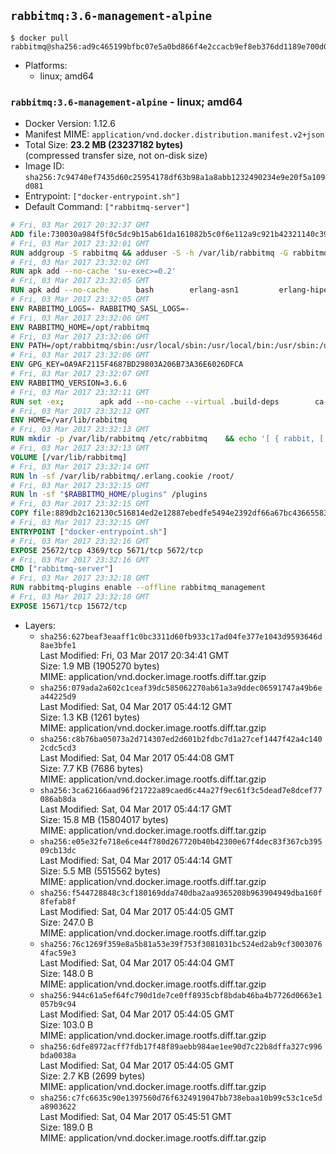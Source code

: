 ## `rabbitmq:3.6-management-alpine`

```console
$ docker pull rabbitmq@sha256:ad9c465199bfbc07e5a0bd866f4e2ccacb9ef8eb376dd1189e700d0a8f8e4ee0
```

-	Platforms:
	-	linux; amd64

### `rabbitmq:3.6-management-alpine` - linux; amd64

-	Docker Version: 1.12.6
-	Manifest MIME: `application/vnd.docker.distribution.manifest.v2+json`
-	Total Size: **23.2 MB (23237182 bytes)**  
	(compressed transfer size, not on-disk size)
-	Image ID: `sha256:7c94740ef7435d60c25954178df63b98a1a8abb1232490234e9e20f5a109d081`
-	Entrypoint: `["docker-entrypoint.sh"]`
-	Default Command: `["rabbitmq-server"]`

```dockerfile
# Fri, 03 Mar 2017 20:32:37 GMT
ADD file:730030a984f5f0c5dc9b15ab61da161082b5c0f6e112a9c921b42321140c3927 in / 
# Fri, 03 Mar 2017 23:32:01 GMT
RUN addgroup -S rabbitmq && adduser -S -h /var/lib/rabbitmq -G rabbitmq rabbitmq
# Fri, 03 Mar 2017 23:32:02 GMT
RUN apk add --no-cache 'su-exec>=0.2'
# Fri, 03 Mar 2017 23:32:05 GMT
RUN apk add --no-cache 		bash 		erlang-asn1 		erlang-hipe 		erlang-crypto 		erlang-eldap 		erlang-inets 		erlang-mnesia 		erlang 		erlang-os-mon 		erlang-public-key 		erlang-sasl 		erlang-ssl 		erlang-syntax-tools 		erlang-xmerl
# Fri, 03 Mar 2017 23:32:05 GMT
ENV RABBITMQ_LOGS=- RABBITMQ_SASL_LOGS=-
# Fri, 03 Mar 2017 23:32:06 GMT
ENV RABBITMQ_HOME=/opt/rabbitmq
# Fri, 03 Mar 2017 23:32:06 GMT
ENV PATH=/opt/rabbitmq/sbin:/usr/local/sbin:/usr/local/bin:/usr/sbin:/usr/bin:/sbin:/bin
# Fri, 03 Mar 2017 23:32:06 GMT
ENV GPG_KEY=0A9AF2115F4687BD29803A206B73A36E6026DFCA
# Fri, 03 Mar 2017 23:32:07 GMT
ENV RABBITMQ_VERSION=3.6.6
# Fri, 03 Mar 2017 23:32:11 GMT
RUN set -ex; 		apk add --no-cache --virtual .build-deps 		ca-certificates 		gnupg 		libressl 		tar 		xz 	; 		wget -O rabbitmq-server.tar.xz "https://www.rabbitmq.com/releases/rabbitmq-server/v${RABBITMQ_VERSION}/rabbitmq-server-generic-unix-${RABBITMQ_VERSION}.tar.xz"; 	wget -O rabbitmq-server.tar.xz.asc "https://www.rabbitmq.com/releases/rabbitmq-server/v${RABBITMQ_VERSION}/rabbitmq-server-generic-unix-${RABBITMQ_VERSION}.tar.xz.asc"; 		export GNUPGHOME="$(mktemp -d)"; 	gpg --keyserver ha.pool.sks-keyservers.net --recv-keys "$GPG_KEY"; 	gpg --batch --verify rabbitmq-server.tar.xz.asc rabbitmq-server.tar.xz; 	rm -r "$GNUPGHOME" rabbitmq-server.tar.xz.asc; 		mkdir -p "$RABBITMQ_HOME"; 	tar 		--extract 		--verbose 		--file rabbitmq-server.tar.xz 		--directory "$RABBITMQ_HOME" 		--strip-components 1 	; 	rm rabbitmq-server.tar.xz; 		grep -qE '^SYS_PREFIX=\$\{RABBITMQ_HOME\}$' "$RABBITMQ_HOME/sbin/rabbitmq-defaults"; 	sed -ri 's!^(SYS_PREFIX=).*$!\1!g' "$RABBITMQ_HOME/sbin/rabbitmq-defaults"; 	grep -qE '^SYS_PREFIX=$' "$RABBITMQ_HOME/sbin/rabbitmq-defaults"; 		apk del .build-deps
# Fri, 03 Mar 2017 23:32:12 GMT
ENV HOME=/var/lib/rabbitmq
# Fri, 03 Mar 2017 23:32:13 GMT
RUN mkdir -p /var/lib/rabbitmq /etc/rabbitmq 	&& echo '[ { rabbit, [ { loopback_users, [ ] } ] } ].' > /etc/rabbitmq/rabbitmq.config 	&& chown -R rabbitmq:rabbitmq /var/lib/rabbitmq /etc/rabbitmq 	&& chmod -R 777 /var/lib/rabbitmq /etc/rabbitmq
# Fri, 03 Mar 2017 23:32:13 GMT
VOLUME [/var/lib/rabbitmq]
# Fri, 03 Mar 2017 23:32:14 GMT
RUN ln -sf /var/lib/rabbitmq/.erlang.cookie /root/
# Fri, 03 Mar 2017 23:32:15 GMT
RUN ln -sf "$RABBITMQ_HOME/plugins" /plugins
# Fri, 03 Mar 2017 23:32:15 GMT
COPY file:889db2c162130c516814ed2e12887ebedfe5494e2392df66a67bc436655833fa in /usr/local/bin/ 
# Fri, 03 Mar 2017 23:32:15 GMT
ENTRYPOINT ["docker-entrypoint.sh"]
# Fri, 03 Mar 2017 23:32:16 GMT
EXPOSE 25672/tcp 4369/tcp 5671/tcp 5672/tcp
# Fri, 03 Mar 2017 23:32:16 GMT
CMD ["rabbitmq-server"]
# Fri, 03 Mar 2017 23:32:18 GMT
RUN rabbitmq-plugins enable --offline rabbitmq_management
# Fri, 03 Mar 2017 23:32:18 GMT
EXPOSE 15671/tcp 15672/tcp
```

-	Layers:
	-	`sha256:627beaf3eaaff1c0bc3311d60fb933c17ad04fe377e1043d9593646d8ae3bfe1`  
		Last Modified: Fri, 03 Mar 2017 20:34:41 GMT  
		Size: 1.9 MB (1905270 bytes)  
		MIME: application/vnd.docker.image.rootfs.diff.tar.gzip
	-	`sha256:079ada2a602c1ceaf39dc585062270ab61a3a9ddec06591747a49b6ea44225d9`  
		Last Modified: Sat, 04 Mar 2017 05:44:12 GMT  
		Size: 1.3 KB (1261 bytes)  
		MIME: application/vnd.docker.image.rootfs.diff.tar.gzip
	-	`sha256:c8b76ba05073a2d714307ed2d601b2fdbc7d1a27cef1447f42a4c1402cdc5cd3`  
		Last Modified: Sat, 04 Mar 2017 05:44:08 GMT  
		Size: 7.7 KB (7686 bytes)  
		MIME: application/vnd.docker.image.rootfs.diff.tar.gzip
	-	`sha256:3ca62166aad96f21722a89caed6c44a27f9ec61f3c5dead7e8dcef77086ab8da`  
		Last Modified: Sat, 04 Mar 2017 05:44:17 GMT  
		Size: 15.8 MB (15804017 bytes)  
		MIME: application/vnd.docker.image.rootfs.diff.tar.gzip
	-	`sha256:e05e32fe718e6ce44f780d267720b40b42300e67f4dec83f367cb39509cb13dc`  
		Last Modified: Sat, 04 Mar 2017 05:44:14 GMT  
		Size: 5.5 MB (5515562 bytes)  
		MIME: application/vnd.docker.image.rootfs.diff.tar.gzip
	-	`sha256:f544728848c3cf180169dda740dba2aa9365208b963904949dba160f8fefab8f`  
		Last Modified: Sat, 04 Mar 2017 05:44:05 GMT  
		Size: 247.0 B  
		MIME: application/vnd.docker.image.rootfs.diff.tar.gzip
	-	`sha256:76c1269f359e8a5b81a53e39f753f3081031bc524ed2ab9cf30030764fac59e3`  
		Last Modified: Sat, 04 Mar 2017 05:44:04 GMT  
		Size: 148.0 B  
		MIME: application/vnd.docker.image.rootfs.diff.tar.gzip
	-	`sha256:944c61a5ef64fc790d1de7ce0ff8935cbf8bdab46ba4b7726d0663e1057b9c94`  
		Last Modified: Sat, 04 Mar 2017 05:44:05 GMT  
		Size: 103.0 B  
		MIME: application/vnd.docker.image.rootfs.diff.tar.gzip
	-	`sha256:6dfe8972acff7fdb17f48f89aebb984ae1ee90d7c22b8dffa327c996bda0038a`  
		Last Modified: Sat, 04 Mar 2017 05:44:05 GMT  
		Size: 2.7 KB (2699 bytes)  
		MIME: application/vnd.docker.image.rootfs.diff.tar.gzip
	-	`sha256:c7fc6635c90e1397560d76f6324919047bb738ebaa10b99c53c1ce5da8903622`  
		Last Modified: Sat, 04 Mar 2017 05:45:51 GMT  
		Size: 189.0 B  
		MIME: application/vnd.docker.image.rootfs.diff.tar.gzip
